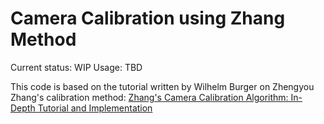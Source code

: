 # Camera Calibration using Zhang Method

Current status: WIP
Usage: TBD

This code is based on the tutorial written by Wilhelm Burger on Zhengyou Zhang's calibration method:
[Zhang's Camera Calibration Algorithm: In-Depth Tutorial and Implementation](https://www.researchgate.net/publication/303233579_Zhang's_Camera_Calibration_Algorithm_In-Depth_Tutorial_and_Implementation)
